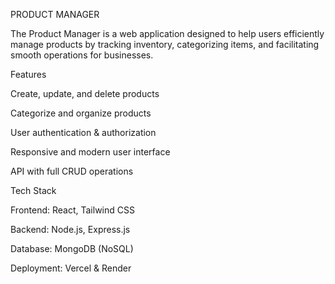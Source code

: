 PRODUCT MANAGER

The Product Manager is a web application designed to help users efficiently manage products by tracking inventory, categorizing items, and facilitating smooth operations for businesses.

Features

Create, update, and delete products

Categorize and organize products

User authentication & authorization

Responsive and modern user interface

API with full CRUD operations

Tech Stack

Frontend: React, Tailwind CSS

Backend: Node.js, Express.js

Database: MongoDB (NoSQL)

Deployment: Vercel & Render
